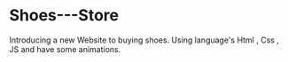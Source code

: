 # Shoes---Store
Introducing a new Website to buying shoes. </n>
Using language's </n> Html , Css , JS and have some animations.
